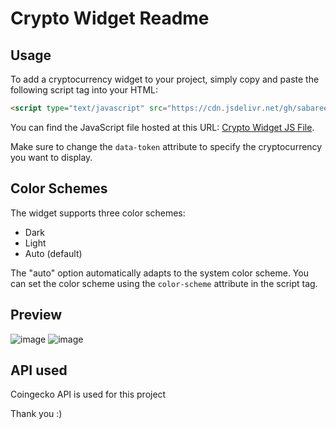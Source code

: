 # Crypto Widget Readme

## Usage

To add a cryptocurrency widget to your project, simply copy and paste the following script tag into your HTML:

```html
<script type="text/javascript" src="https://cdn.jsdelivr.net/gh/sabareesh-s/crypto-widget/coinGeckoWidget.js" data-token="bitcoin" color-scheme="light"></script>
```

You can find the JavaScript file hosted at this URL: [Crypto Widget JS File](https://cdn.jsdelivr.net/gh/sabareesh-s/crypto-widget/coinGeckoWidget.js).

Make sure to change the `data-token` attribute to specify the cryptocurrency you want to display.

## Color Schemes

The widget supports three color schemes:

- Dark
- Light
- Auto (default)

The "auto" option automatically adapts to the system color scheme. You can set the color scheme using the `color-scheme` attribute in the script tag.

## Preview

![image](https://github.com/sabareesh-s/crypto-widget/assets/87223017/a9135269-4edb-4754-bb2b-c0cc46f5406e)
![image](https://github.com/sabareesh-s/crypto-widget/assets/87223017/c3b771bb-25dd-4a74-b156-3d40a6dab30b)



## API used

Coingecko API is used for this project

Thank you :)

